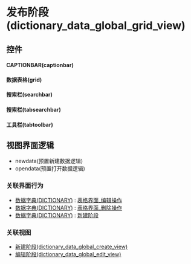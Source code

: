# 发布阶段(dictionary_data_global_grid_view)  <!-- {docsify-ignore-all} -->



## 控件
#### CAPTIONBAR(captionbar)
#### 数据表格(grid)
#### 搜索栏(searchbar)
#### 搜索栏(tabsearchbar)
#### 工具栏(tabtoolbar)

## 视图界面逻辑
  * newdata(预置新建数据逻辑)
  * opendata(预置打开数据逻辑)


### 关联界面行为
  * [数据字典(DICTIONARY)](module/Base/dictionary_data) : [表格界面_编辑操作](module/Base/dictionary_data#界面行为)
  * [数据字典(DICTIONARY)](module/Base/dictionary_data) : [表格界面_删除操作](module/Base/dictionary_data#界面行为)
  * [数据字典(DICTIONARY)](module/Base/dictionary_data) : [新建阶段](module/Base/dictionary_data#界面行为)

### 关联视图
  * [新建阶段(dictionary_data_global_create_view)](app/view/dictionary_data_global_create_view)
  * [编辑阶段(dictionary_data_global_edit_view)](app/view/dictionary_data_global_edit_view)

<script>
 const { createApp } = Vue
  createApp({
    data() {
      return {

      }
    }
  }).use(ElementPlus).mount('#app')
</script>